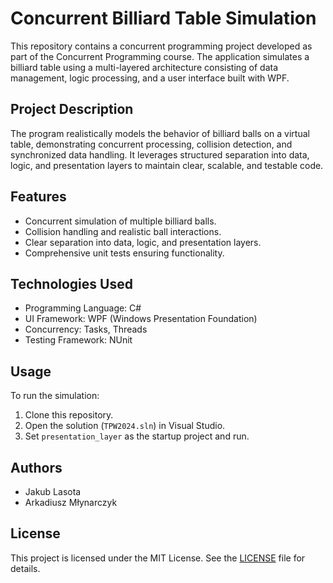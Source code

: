 # Concurrent Billiard Table Simulation

This repository contains a concurrent programming project developed as part of the Concurrent Programming course. The application simulates a billiard table using a multi-layered architecture consisting of data management, logic processing, and a user interface built with WPF.

## Project Description

The program realistically models the behavior of billiard balls on a virtual table, demonstrating concurrent processing, collision detection, and synchronized data handling. It leverages structured separation into data, logic, and presentation layers to maintain clear, scalable, and testable code.

## Features
- Concurrent simulation of multiple billiard balls.
- Collision handling and realistic ball interactions.
- Clear separation into data, logic, and presentation layers.
- Comprehensive unit tests ensuring functionality.

## Technologies Used
- Programming Language: C#
- UI Framework: WPF (Windows Presentation Foundation)
- Concurrency: Tasks, Threads
- Testing Framework: NUnit

## Usage
To run the simulation:
1. Clone this repository.
2. Open the solution (`TPW2024.sln`) in Visual Studio.
3. Set `presentation_layer` as the startup project and run.

## Authors
- Jakub Lasota
- Arkadiusz Młynarczyk

## License
This project is licensed under the MIT License. See the [LICENSE](LICENSE.txt) file for details.
